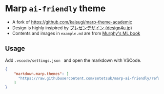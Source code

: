 # Marp `ai-friendly` theme

* A fork of https://github.com/kaisugi/marp-theme-academic
* Design is highly insipired by [プレゼンデザイン (design4u.jp)](https://ppt.design4u.jp/)
* Contents and images in `example.md` are from [Murphy's ML book](https://probml.github.io/pml-book/book1.html)


## Usage 

Add `.vscode/settings.json ` and open the markdown with VSCode.

```json
{
    "markdown.marp.themes": [
      "https://raw.githubusercontent.com/sotetsuk/marp-ai-friendly/refs/heads/main/themes/ai_friendly.css",
    ]
}
```
